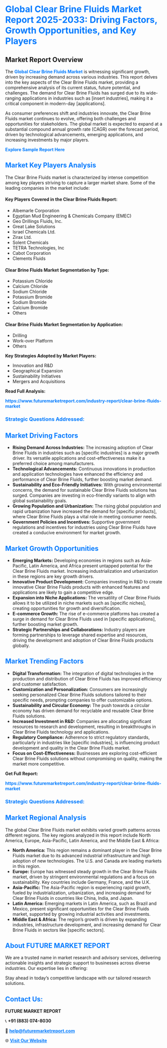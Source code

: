 <h1 style="color: #007BFF;">Global Clear Brine Fluids Market Report 2025-2033: Driving Factors, Growth Opportunities, and Key Players</h1>

<section id="overview">
<h2>Market Report Overview</h2>
<p>The <a href="https://www.futuremarketreport.com/industry-report/clear-brine-fluids-market" style="color: #007BFF; text-decoration: none;"><strong>Global Clear Brine Fluids Market</strong></a> is witnessing significant growth, driven by increasing demand across various industries. This report delves into the key aspects of the Clear Brine Fluids market, providing a comprehensive analysis of its current status, future potential, and challenges. The demand for Clear Brine Fluids has surged due to its wide-ranging applications in industries such as [insert industries], making it a critical component in modern-day [applications].</p>
<p>As consumer preferences shift and industries innovate, the Clear Brine Fluids market continues to evolve, offering both challenges and opportunities for stakeholders. The global market is expected to expand at a substantial compound annual growth rate (CAGR) over the forecast period, driven by technological advancements, emerging applications, and increasing investments by major players.</p>
</section>

<section id="overview">
<p><a href="https://www.futuremarketreport.com/request-sample/reportId=88311" style="color: #007BFF; text-decoration: none;"><strong>Explore Sample Report Here</strong></a></p>
</section>

<section id="key-players">
<h2 style="color: #007BFF;">Market Key Players Analysis</h2>
<p>The Clear Brine Fluids market is characterized by intense competition among key players striving to capture a larger market share. Some of the leading companies in the market include:</p>
<h4>Key Players Covered in the Clear Brine Fluids Report:</h4>
<ul><li>Albemarle Corporation</li><li>Egyptian Mud Engineering &amp; Chemicals Company (EMEC)</li><li>Geo Drillings Fluids, Inc.</li><li>Great Lake Solutions</li><li>Israel Chemicals Ltd.</li><li>Zirax Ltd.</li><li>Solent Chemicals</li><li>TETRA Technologies, Inc</li><li>Cabot Corporation</li><li>Clements Fluids</li></ul>
<h4>Clear Brine Fluids Market Segmentation by Type:</h4>
<ul><li>Potassium Chloride</li><li>Calcium Chloride</li><li>Sodium Chloride</li><li>Potassium Bromide</li><li>Sodium Bromide</li><li>Calcium Bromide</li><li>Others</li></ul>

<h4>Clear Brine Fluids Market Segmentation by Application:</h4>
<ul><li>Drilling</li><li>Work-over Platform</li><li>Others</li></ul>
<p><strong>Key Strategies Adopted by Market Players:</strong></p>
<ul>
<li>Innovation and R&D</li>
<li>Geographical Expansion</li>
<li>Sustainability Initiatives</li>
<li>Mergers and Acquisitions</li>
</ul>
</section>

<section>
<p><strong>Read Full Analysis: </strong></p><a href="https://www.futuremarketreport.com/industry-report/clear-brine-fluids-market" style="color: #007BFF; text-decoration: none;"><strong>https://www.futuremarketreport.com/industry-report/clear-brine-fluids-market</strong></a>
<h3 style="color: #007BFF;">Strategic Questions Addressed:</h3>
</section>

<section id="driving-factors">
<h2 style="color: #007BFF;">Market Driving Factors</h2>
<ul>
<li><strong>Rising Demand Across Industries:</strong> The increasing adoption of Clear Brine Fluids in industries such as [specific industries] is a major growth driver. Its versatile applications and cost-effectiveness make it a preferred choice among manufacturers.</li>
<li><strong>Technological Advancements:</strong> Continuous innovations in production and application technologies have enhanced the efficiency and performance of Clear Brine Fluids, further boosting market demand.</li>
<li><strong>Sustainability and Eco-Friendly Initiatives:</strong> With growing environmental concerns, the demand for sustainable Clear Brine Fluids solutions has surged. Companies are investing in eco-friendly variants to align with global sustainability goals.</li>
<li><strong>Growing Population and Urbanization:</strong> The rising global population and rapid urbanization have increased the demand for [specific products], where Clear Brine Fluids plays a vital role in meeting consumer needs.</li>
<li><strong>Government Policies and Incentives:</strong> Supportive government regulations and incentives for industries using Clear Brine Fluids have created a conducive environment for market growth.</li>
</ul>
</section>

<section id="growth-opportunities">
<h2 style="color: #007BFF;">Market Growth Opportunities</h2>
<ul>
<li><strong>Emerging Markets:</strong> Developing economies in regions such as Asia-Pacific, Latin America, and Africa present untapped potential for the Clear Brine Fluids market. Increasing industrialization and urbanization in these regions are key growth drivers.</li>
<li><strong>Innovative Product Development:</strong> Companies investing in R&D to create innovative Clear Brine Fluids products with enhanced features and applications are likely to gain a competitive edge.</li>
<li><strong>Expansion into Niche Applications:</strong> The versatility of Clear Brine Fluids allows it to be utilized in niche markets such as [specific niches], creating opportunities for growth and diversification.</li>
<li><strong>E-commerce Growth:</strong> The rise of e-commerce platforms has created a surge in demand for Clear Brine Fluids used in [specific applications], further boosting market growth.</li>
<li><strong>Strategic Partnerships and Collaborations:</strong> Industry players are forming partnerships to leverage shared expertise and resources, driving the development and adoption of Clear Brine Fluids products globally.</li>
</ul>
</section>

<section id="trending-factors">
<h2 style="color: #007BFF;">Market Trending Factors</h2>
<ul>
<li><strong>Digital Transformation:</strong> The integration of digital technologies in the production and distribution of Clear Brine Fluids has improved efficiency and customer satisfaction.</li>
<li><strong>Customization and Personalization:</strong> Consumers are increasingly seeking personalized Clear Brine Fluids solutions tailored to their specific needs, prompting companies to offer customizable options.</li>
<li><strong>Sustainability and Circular Economy:</strong> The push towards a circular economy has driven demand for recyclable and reusable Clear Brine Fluids solutions.</li>
<li><strong>Increased Investment in R&D:</strong> Companies are allocating significant resources to research and development, resulting in breakthroughs in Clear Brine Fluids technology and applications.</li>
<li><strong>Regulatory Compliance:</strong> Adherence to strict regulatory standards, particularly in industries like [specific industries], is influencing product development and quality in the Clear Brine Fluids market.</li>
<li><strong>Focus on Cost-Effectiveness:</strong> Businesses are exploring cost-efficient Clear Brine Fluids solutions without compromising on quality, making the market more competitive.</li>
</ul>
</section>

<section>
<p><strong>Get Full Report: </strong></p><a href="https://www.futuremarketreport.com/industry-report/clear-brine-fluids-market" style="color: #007BFF; text-decoration: none;"><strong>https://www.futuremarketreport.com/industry-report/clear-brine-fluids-market</strong></a>
<h3 style="color: #007BFF;">Strategic Questions Addressed:</h3>
</section>


<section id="regional-analysis">
<h2 style="color: #007BFF;">Market Regional Analysis</h2>
<p>The global Clear Brine Fluids market exhibits varied growth patterns across different regions. The key regions analyzed in this report include North America, Europe, Asia-Pacific, Latin America, and the Middle East & Africa:</p>
<ul>
<li><strong>North America:</strong> This region remains a dominant player in the Clear Brine Fluids market due to its advanced industrial infrastructure and high adoption of new technologies. The U.S. and Canada are leading markets in this region.</li>
<li><strong>Europe:</strong> Europe has witnessed steady growth in the Clear Brine Fluids market, driven by stringent environmental regulations and a focus on sustainability. Key countries include Germany, France, and the U.K.</li>
<li><strong>Asia-Pacific:</strong> The Asia-Pacific region is experiencing rapid growth, fueled by industrialization, urbanization, and increasing demand for Clear Brine Fluids in countries like China, India, and Japan.</li>
<li><strong>Latin America:</strong> Emerging markets in Latin America, such as Brazil and Mexico, present significant opportunities for the Clear Brine Fluids market, supported by growing industrial activities and investments.</li>
<li><strong>Middle East & Africa:</strong> The region’s growth is driven by expanding industries, infrastructure development, and increasing demand for Clear Brine Fluids in sectors like [specific sectors].</li>
</ul>
</section>

<footer>
<h2 style="color: #007BFF;">About FUTURE MARKET REPORT</h2>
<p>We are a trusted name in market research and advisory services, delivering actionable insights and strategic support to businesses across diverse industries. Our expertise lies in offering:</p>

<p>Stay ahead in today’s competitive landscape with our tailored research solutions.</p>

<h2 style="color: #007BFF;">Contact Us:</h2>
<p><strong>FUTURE MARKET REPORT</strong></p>
<p>📞 <strong>+91 (883) 074-8030</strong></p>
<p>📧 <strong><a href="mailto:help@futuremarketreport.com" style="color: #007BFF;">help@futuremarketreport.com</a></strong></p>
<p>🌐 <strong><a href="https://www.futuremarketreport.com/" style="color: #007BFF;">Visit Our Website</a></strong></p>
</footer>